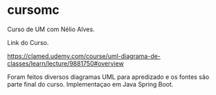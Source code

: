 # cursomc
Curso de UM com Nélio Alves.

Link do Curso. 

https://clamed.udemy.com/course/uml-diagrama-de-classes/learn/lecture/9881750#overview

Foram feitos diversos diagramas UML para apredizado e os fontes são parte final do curso. Implementaçao em Java Spring Boot.
